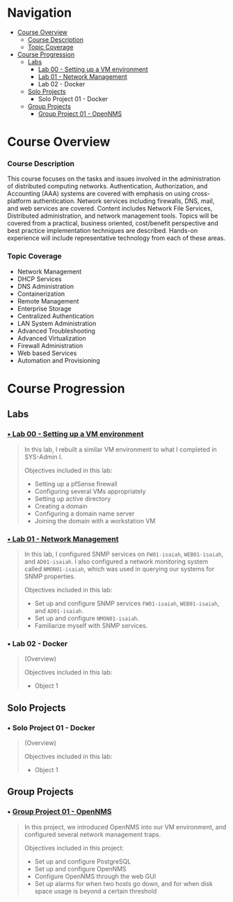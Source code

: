 


# Navigation
* [Course Overview](https://github.com/Isaiah-River/SYS-265-02-SYS-Admin-II/wiki#course-overview)
    * [Course Description](https://github.com/Isaiah-River/SYS-265-02-SYS-Admin-II/wiki#course-description)
    * [Topic Coverage](https://github.com/Isaiah-River/SYS-265-02-SYS-Admin-II/wiki#topic-coverage)
* [Course Progression](https://github.com/Isaiah-River/SYS-265-02-SYS-Admin-II/wiki#course-progression)
    * [Labs](https://github.com/Isaiah-River/SYS-265-02-SYS-Admin-II/wiki#labs)
        * [Lab 00 - Setting up a VM environment](https://github.com/Isaiah-River/SYS-265-02-SYS-Admin-II/wiki#-lab-00---setting-up-a-vm-environment)
        * [Lab 01 - Network Management](https://github.com/Isaiah-River/SYS-265-02-SYS-Admin-II/wiki#-lab-01---network-management)
        * Lab 02 - Docker
    * [Solo Projects](https://github.com/Isaiah-River/SYS-265-02-SYS-Admin-II/wiki#solo-projects)
        * Solo Project 01 - Docker
    * [Group Projects](https://github.com/Isaiah-River/SYS-265-02-SYS-Admin-II/wiki#group-projects)
        * [Group Project 01 - OpenNMS](https://github.com/Isaiah-River/SYS-265-02-SYS-Admin-II/wiki#-group-project-01---opennms)

# Course Overview
### Course Description

This course focuses on the tasks and issues involved in the administration of distributed computing networks. Authentication, Authorization, and Accounting (AAA) systems are covered with emphasis on using cross-platform authentication. Network services including firewalls, DNS, mail, and web services are covered. Content includes Network File Services, Distributed administration, and network management tools. Topics will be covered from a practical, business oriented, cost/benefit perspective and best practice implementation techniques are described. Hands-on experience will include representative technology from each of these areas.

### Topic Coverage

* Network Management
* DHCP Services
* DNS Administration
* Containerization
* Remote Management
* Enterprise Storage
* Centralized Authentication
* LAN System Administration
* Advanced Troubleshooting
* Advanced Virtualization
* Firewall Administration
* Web based Services
* Automation and Provisioning

# Course Progression
## Labs
### [• Lab 00 - Setting up a VM environment](https://github.com/Isaiah-River/SYS-265-02-SYS-Admin-2/wiki/Lab-01-%E2%80%90-Setting-up-a-VM-environment)
> In this lab, I rebuilt a similar VM environment to what I completed in SYS-Admin I. 
> 
> Objectives included in this lab:
> * Setting up a pfSense firewall
> * Configuring several VMs appropriately
> * Setting up active directory
> * Creating a domain
> * Configuring a domain name server
> * Joining the domain with a workstation VM

### [• Lab 01 - Network Management](https://github.com/Isaiah-River/SYS-265-02-SYS-Admin-II/wiki/Lab-01-%E2%80%90-Network-Management)
> In this lab, I configured SNMP services on `FW01-isaiah`, `WEB01-isaiah`, and `AD01-isaiah`.  I also configured a network monitoring system called `NMON01-isaiah`, which was used in querying our systems for SNMP properties.
> 
> Objectives included in this lab:
> * Set up and configure SNMP services `FW01-isaiah`, `WEB01-isaiah`, and `AD01-isaiah`.
> * Set up and configure `NMON01-isaiah`.
> * Familiarize myself with SNMP services.

### • Lab 02 - Docker
> (Overview)
>
> Objectives included in this lab:
> * Object 1

## Solo Projects

### • Solo Project 01 - Docker
> (Overview)
>
> Objectives included in this lab:
> * Object 1

## Group Projects

### • [Group Project 01 - OpenNMS](https://github.com/Isaiah-River/SYS-265-02-SYS-Admin-II/wiki/Group-Project-01-%E2%80%90-OpenNMS/)
> In this project, we introduced OpenNMS into our VM environment, and configured several network management traps.
> 
> Objectives included in this project:
> * Set up and configure PostgreSQL
> * Set up and configure OpenNMS
> * Configure OpenNMS through the web GUI
> * Set up alarms for when two hosts go down, and for when disk space usage is beyond a certain threshold
